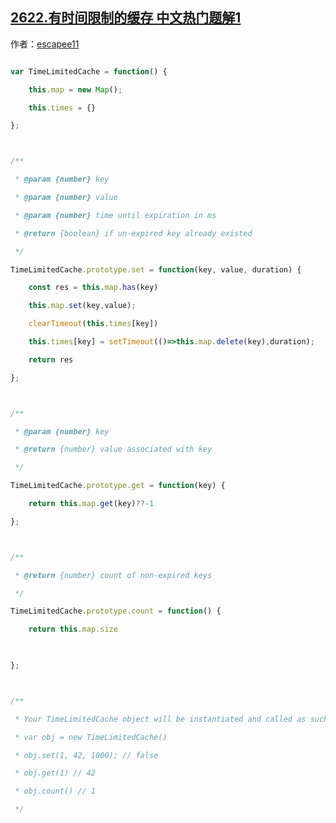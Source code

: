 ## [2622.有时间限制的缓存 中文热门题解1](https://leetcode.cn/problems/cache-with-time-limit/solutions/100000/2622-you-shi-jian-xian-zhi-de-huan-cun-s-pwcd)

作者：[escapee11](https://leetcode.cn/u/escapee11)

```javascript []
var TimeLimitedCache = function() {
    this.map = new Map();
    this.times = {}
};

/** 
 * @param {number} key
 * @param {number} value
 * @param {number} time until expiration in ms
 * @return {boolean} if un-expired key already existed
 */
TimeLimitedCache.prototype.set = function(key, value, duration) {
    const res = this.map.has(key)
    this.map.set(key,value);
    clearTimeout(this.times[key])
    this.times[key] = setTimeout(()=>this.map.delete(key),duration);
    return res
};

/** 
 * @param {number} key
 * @return {number} value associated with key
 */
TimeLimitedCache.prototype.get = function(key) {
    return this.map.get(key)??-1
};

/** 
 * @return {number} count of non-expired keys
 */
TimeLimitedCache.prototype.count = function() {
    return this.map.size
    
};

/**
 * Your TimeLimitedCache object will be instantiated and called as such:
 * var obj = new TimeLimitedCache()
 * obj.set(1, 42, 1000); // false
 * obj.get(1) // 42
 * obj.count() // 1
 */
```
